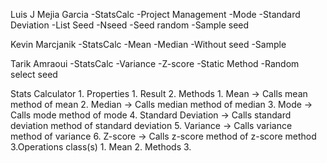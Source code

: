 Luis J Mejia Garcia
    -StatsCalc
    -Project Management
    -Mode
    -Standard Deviation
    -List Seed
    -Nseed
    -Seed random
    -Sample seed

Kevin Marcjanik
    -StatsCalc
    -Mean
    -Median
    -Without seed
    -Sample

Tarik Amraoui
    -StatsCalc
    -Variance
    -Z-score
    -Static Method
    -Random select seed

Stats Calculator
    1. Properties
        1. Result
    2. Methods
        1. Mean -> Calls mean method of mean
        2. Median -> Calls median method of median
        3. Mode -> Calls mode method of mode
        4. Standard Deviation -> Calls standard deviation method of standard deviation
        5. Variance -> Calls variance method of variance
        6. Z-score -> Calls z-score method of z-score method
    3.Operations class(s)
        1. Mean
            2. Methods
                3. 